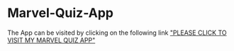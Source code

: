 # Marvel-Quiz-App

The App can be visited by clicking on the following link ["PLEASE CLICK TO VISIT MY MARVEL QUIZ APP"](https://vijayenthran.github.io/Marvel-Quiz-App/)
